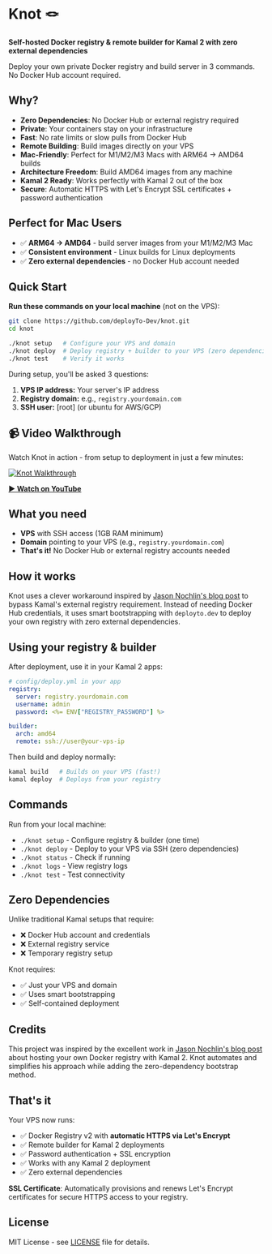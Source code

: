 # Knot 🪢

**Self-hosted Docker registry & remote builder for Kamal 2 with zero external dependencies**

Deploy your own private Docker registry and build server in 3 commands. No Docker Hub account required.

## Why?

- **Zero Dependencies**: No Docker Hub or external registry required
- **Private**: Your containers stay on your infrastructure  
- **Fast**: No rate limits or slow pulls from Docker Hub
- **Remote Building**: Build images directly on your VPS
- **Mac-Friendly**: Perfect for M1/M2/M3 Macs with ARM64 → AMD64 builds
- **Architecture Freedom**: Build AMD64 images from any machine
- **Kamal 2 Ready**: Works perfectly with Kamal 2 out of the box
- **Secure**: Automatic HTTPS with Let's Encrypt SSL certificates + password authentication

## Perfect for Mac Users

- ✅ **ARM64 → AMD64** - build server images from your M1/M2/M3 Mac  
- ✅ **Consistent environment** - Linux builds for Linux deployments
- ✅ **Zero external dependencies** - no Docker Hub account needed

## Quick Start

**Run these commands on your local machine** (not on the VPS):

```bash
git clone https://github.com/deployTo-Dev/knot.git
cd knot

./knot setup   # Configure your VPS and domain
./knot deploy  # Deploy registry + builder to your VPS (zero dependencies!)
./knot test    # Verify it works
```

During setup, you'll be asked 3 questions:

1. **VPS IP address:** Your server's IP address
2. **Registry domain:** e.g., `registry.yourdomain.com`
3. **SSH user:** [root] (or ubuntu for AWS/GCP)

## 📹 Video Walkthrough

Watch Knot in action - from setup to deployment in just a few minutes:

[![Knot Walkthrough](https://img.youtube.com/vi/pNO0p8X1udc/0.jpg)](https://www.youtube.com/watch?v=pNO0p8X1udc)

**[▶️ Watch on YouTube](https://www.youtube.com/watch?v=pNO0p8X1udc)**

## What you need

- **VPS** with SSH access (1GB RAM minimum)
- **Domain** pointing to your VPS (e.g., `registry.yourdomain.com`)  
- **That's it!** No Docker Hub or external registry accounts needed

## How it works

Knot uses a clever workaround inspired by [Jason Nochlin's blog post](https://nochlin.com/blog/host-your-own-docker-registry-with-kamal-2#conclusion) to bypass Kamal's external registry requirement. Instead of needing Docker Hub credentials, it uses smart bootstrapping with `deployto.dev` to deploy your own registry with zero external dependencies.

## Using your registry & builder

After deployment, use it in your Kamal 2 apps:

```yaml
# config/deploy.yml in your app
registry:
  server: registry.yourdomain.com
  username: admin
  password: <%= ENV["REGISTRY_PASSWORD"] %>

builder:
  arch: amd64
  remote: ssh://user@your-vps-ip
```

Then build and deploy normally:
```bash
kamal build   # Builds on your VPS (fast!)
kamal deploy  # Deploys from your registry
```

## Commands

Run from your local machine:

- `./knot setup` - Configure registry & builder (one time)
- `./knot deploy` - Deploy to your VPS via SSH (zero dependencies)
- `./knot status` - Check if running
- `./knot logs` - View registry logs
- `./knot test` - Test connectivity

## Zero Dependencies

Unlike traditional Kamal setups that require:
- ❌ Docker Hub account and credentials
- ❌ External registry service
- ❌ Temporary registry setup

Knot requires:
- ✅ Just your VPS and domain
- ✅ Uses smart bootstrapping
- ✅ Self-contained deployment

## Credits

This project was inspired by the excellent work in [Jason Nochlin's blog post](https://nochlin.com/blog/host-your-own-docker-registry-with-kamal-2#conclusion) about hosting your own Docker registry with Kamal 2. Knot automates and simplifies his approach while adding the zero-dependency bootstrap method.

## That's it

Your VPS now runs:
- ✅ Docker Registry v2 with **automatic HTTPS via Let's Encrypt**
- ✅ Remote builder for Kamal 2 deployments
- ✅ Password authentication + SSL encryption
- ✅ Works with any Kamal 2 deployment 
- ✅ Zero external dependencies

**SSL Certificate**: Automatically provisions and renews Let's Encrypt certificates for secure HTTPS access to your registry.

## License

MIT License - see [LICENSE](LICENSE) file for details. 